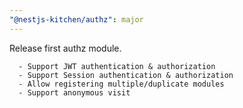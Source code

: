 ```yaml
---
"@nestjs-kitchen/authz": major
---
```


Release first authz module.

      - Support JWT authentication & authorization
      - Support Session authentication & authorization
      - Allow registering multiple/duplicate modules
      - Support anonymous visit
